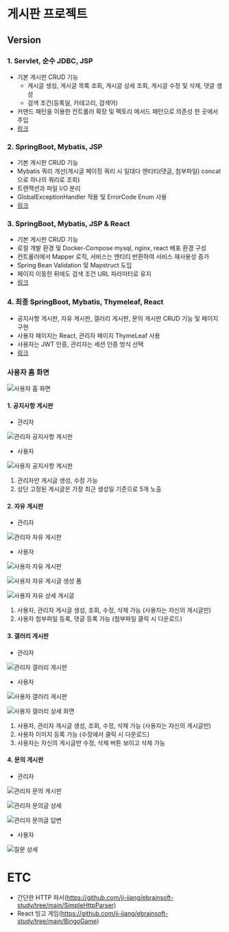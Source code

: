 # 게시판 프로젝트

## Version
### 1. Servlet, 순수 JDBC, JSP
- 기본 게시판 CRUD 기능
  - 게시글 생성, 게시글 목록 조회, 게시글 상세 조회, 게시글 수정 및 삭제, 댓글 생성
  - 검색 조건(등록일, 카테고리, 검색어)
- 커맨드 패턴을 이용한 컨트롤러 확장 및 팩토리 메서드 패턴으로 의존성 한 곳에서 주입
- [링크](https://github.com/ji-jjang/ebrainsoft-study/tree/main/JspBoard)

### 2. SpringBoot, Mybatis, JSP
- 기본 게시판 CRUD 기능
- Mybatis 쿼리 개선(게시글 페이징 쿼리 시 일대다 엔티티(댓글, 첨부파일) concat으로 하나의 쿼리로 조회)
- 트랜잭션과 파일 I/O 분리
- GlobalExceptionHandler 적용 및 ErrorCode Enum 사용
- [링크](https://github.com/ji-jjang/ebrainsoft-study/tree/main/JspBoardWithMybatis)

### 3. SpringBoot, Mybatis, JSP & React
- 기본 게시판 CRUD 기능
- 로컬 개발 환경 및 Docker-Compose mysql, nginx, react 배포 환경 구성
- 컨트롤러에서 Mapper 로직, 서비스는 엔티티 반환하여 서비스 재사용성 증가
- Spring Bean Validation 및 Mapstruct 도입
- 페이지 이동한 뒤에도 검색 조건 URL 파라미터로 유지
- [링크](https://github.com/ji-jjang/ebrainsoft-study/tree/main/JspBoardWithMybatisAndReact)

### 4. 최종 SpringBoot, Mybatis, Thymeleaf, React
- 공지사항 게시판, 자유 게시판, 갤러리 게시판, 문의 게시판 CRUD 기능 및 페이지 구현 
- 사용자 페이지는 React, 관리자 페이지 ThymeLeaf 사용
- 사용자는 JWT 인증, 관리자는 세션 인증 방식 선택
- [링크](https://github.com/ji-jjang/ebrainsoft-study/tree/main/FinalBoard)


### 사용자 홈 화면

![사용자 홈 화면](./files/image-1.png)

#### 1. 공지사항 게시판
- 관리자

![관리자 공지사항 게시판](./files/image.png)
- 사용자

![사용자 공지사항 게시판](./files/image-2.png)

>
1. 관리자만 게시글 생성, 수정 가능 
2. 상단 고정된 게시글은 가장 최근 생성일 기준으로 5개 노출



#### 2. 자유 게시판
- 관리자

![관리자 자유 게시판](./files/image-3.png)

- 사용자

![사용자 자유 게시판](./files/image-4.png)

![사용자 자유 게시글 생성 폼](./files/image-6.png)

![사용자 자유 상세 게시글](./files/image-5.png)


>
1. 사용자, 관리자 게시글 생성, 조회, 수정, 삭제 가능 (사용자는 자신의 게시글만)
2. 사용자 첨부파일 등록, 댓글 등록 가능 (첨부파일 클릭 시 다운로드)

#### 3. 갤러리 게시판
- 관리자

![관리자 갤러리 게시판](./files/image-7.png)

- 사용자

![사용자 갤러리 게시판](./files/image-8.png)

![사용자 갤러리 상세 화면](./files/image-9.png)
>
1. 사용자, 관리자 게시글 생성, 조회, 수정, 삭제 가능 (사용자는 자신의 게시글만)
2. 사용자 이미지 등록 가능 (수정에서 클릭 시 다운로드)
3. 사용자는 자신의 게시글만 수정, 삭제 버튼 보이고 삭제 가능

#### 4. 문의 게시판
- 관리자

![관리자 문의 게시판](./files/image-10.png)

![관리자 문의글 상세](./files/image-11.png)

![관리자 문의글 답변](./files/image-12.png)
- 사용자

![질문 상세](./files/image-13.png)

# ETC
- 간단한 HTTP 파서(https://github.com/ji-jjang/ebrainsoft-study/tree/main/SimpleHttpParser)
- React 빙고 게임(https://github.com/ji-jjang/ebrainsoft-study/tree/main/BingoGame)

